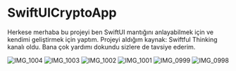 # SwiftUICryptoApp

Herkese merhaba bu projeyi ben SwiftUI mantığını anlayabilmek için ve kendimi geliştirmek için yaptım.
Projeyi aldığım kaynak: Swiftful Thinking kanalı oldu. Bana çok yardımı dokundu sizlere de tavsiye ederim.

![IMG_1004](https://user-images.githubusercontent.com/112544173/208242748-b7f62641-2901-40c6-b5c6-a185dace9906.PNG)
![IMG_1003](https://user-images.githubusercontent.com/112544173/208242750-bb9128ba-b150-4048-aec4-e31f28ad16ad.PNG)
![IMG_1002](https://user-images.githubusercontent.com/112544173/208242754-7b74e657-9f9f-4869-88eb-77bf12e72813.PNG)
![IMG_1001](https://user-images.githubusercontent.com/112544173/208242757-ae8213bc-f216-41f2-a4a2-c82a123e5906.PNG)
![IMG_0999](https://user-images.githubusercontent.com/112544173/208242759-d0a1affd-2d6c-4552-8ba1-eefffd9a492b.PNG)
![IMG_0998](https://user-images.githubusercontent.com/112544173/208242760-aaf3f839-9fdb-473a-9a49-e1b5a00c6434.PNG)

